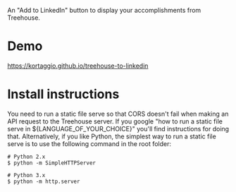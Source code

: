 An "Add to LinkedIn" button to display your accomplishments from Treehouse.

# Demo

https://kortaggio.github.io/treehouse-to-linkedin

# Install instructions

You need to run a static file serve so that CORS doesn't fail when making an API request to the Treehouse server. If you google "how to run a static file serve in ${LANGUAGE_OF_YOUR_CHOICE}" you'll find instructions for doing that. Alternatively, if you like Python, the simplest way to run a static file serve is to use the following command in the root folder:

```
# Python 2.x
$ python -m SimpleHTTPServer

# Python 3.x
$ python -m http.server
```
